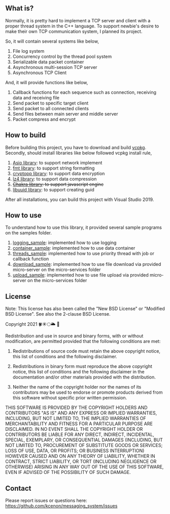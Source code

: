 ## What is?
Normally, it is pretty hard to implement a TCP server and client with a proper thread system in the C++ language. To support newbie's desire to make their own TCP communication system, I planned its project.

So, it will contain several systems like below,
1. File log system
2. Concurrency control by the thread pool system
3. Serializable data packet container
4. Asynchronous multi-session TCP server
5. Asynchronous TCP Client

And, it will provide functions like below,
1. Callback functions for each sequence such as connection, receiving data and receiving file
2. Send packet to specific target client
3. Send packet to all connected clients
4. Send files between main server and middle server
5. Packet compress and encrypt

## How to build
Before building this project, you have to download and build [vcpkg](https://github.com/Microsoft/vcpkg).
Secondly, should install libraries like below followed vcpkg install rule,

1. [Asio library](https://github.com/chriskohlhoff/asio/): to support network implement
2. [fmt library](https://github.com/fmtlib/fmt): to support string formatting
3. [cryptopp library](https://www.cryptopp.com/): to support data encryption
4. [lz4 library](https://github.com/lz4/lz4): to support data compression
5. ~~[Chakra library](https://github.com/chakra-core/ChakraCore): to support javascript engine~~
6. [libuuid library](https://github.com/iamaleksey/libuuid): to support creating guid

After all installations, you can build this project with Visual Studio 2019.

## How to use

To understand how to use this library, it provided several sample programs on the samples folder.

1. [logging_sample](https://github.com/kcenon/messaging_system/tree/main/cpp_samples/logging_sample): implemented how to use logging
2. [container_sample](https://github.com/kcenon/messaging_system/tree/main/cpp_samples/container_sample): implemented how to use data container
3. [threads_sample](https://github.com/kcenon/messaging_system/tree/main/cpp_samples/threads_sample): implemented how to use priority thread with job or callback function
4. [download_sample](https://github.com/kcenon/messaging_system/tree/main/cpp_samples/download_sample): implemented how to use file download via provided micro-server on the micro-services folder
5. [upload_sample](https://github.com/kcenon/messaging_system/tree/main/cpp_samples/upload_sample): implemented how to use file upload via provided micro-server on the micro-services folder

## License

Note: This license has also been called the "New BSD License" or "Modified BSD License". See also the 2-clause BSD License.

Copyright 2021 🍀☀🌕🌥 🌊

Redistribution and use in source and binary forms, with or without modification, are permitted provided that the following conditions are met:

1. Redistributions of source code must retain the above copyright notice, this list of conditions and the following disclaimer.

2. Redistributions in binary form must reproduce the above copyright notice, this list of conditions and the following disclaimer in the documentation and/or other materials provided with the distribution.

3. Neither the name of the copyright holder nor the names of its contributors may be used to endorse or promote products derived from this software without specific prior written permission.

THIS SOFTWARE IS PROVIDED BY THE COPYRIGHT HOLDERS AND CONTRIBUTORS "AS IS" AND ANY EXPRESS OR IMPLIED WARRANTIES, INCLUDING, BUT NOT LIMITED TO, THE IMPLIED WARRANTIES OF MERCHANTABILITY AND FITNESS FOR A PARTICULAR PURPOSE ARE DISCLAIMED. IN NO EVENT SHALL THE COPYRIGHT HOLDER OR CONTRIBUTORS BE LIABLE FOR ANY DIRECT, INDIRECT, INCIDENTAL, SPECIAL, EXEMPLARY, OR CONSEQUENTIAL DAMAGES (INCLUDING, BUT NOT LIMITED TO, PROCUREMENT OF SUBSTITUTE GOODS OR SERVICES; LOSS OF USE, DATA, OR PROFITS; OR BUSINESS INTERRUPTION) HOWEVER CAUSED AND ON ANY THEORY OF LIABILITY, WHETHER IN CONTRACT, STRICT LIABILITY, OR TORT (INCLUDING NEGLIGENCE OR OTHERWISE) ARISING IN ANY WAY OUT OF THE USE OF THIS SOFTWARE, EVEN IF ADVISED OF THE POSSIBILITY OF SUCH DAMAGE.

## Contact
Please report issues or questions here: https://github.com/kcenon/messaging_system/issues
